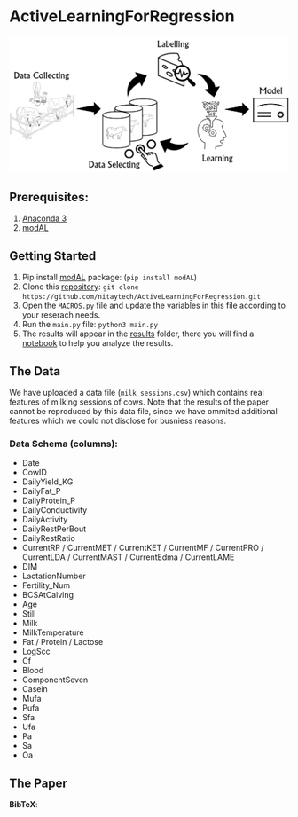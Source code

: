# ActiveLearningForRegression

<p align="center">
<img src ="images/al_cycle.jpg">
</p>

## Prerequisites:
1. [Anaconda 3](https://www.anaconda.com/download/)
2. [modAL](https://modal-python.readthedocs.io/en/latest/)

## Getting Started

1. Pip install [modAL](https://pypi.org/project/modAL/) package: (`pip install modAL`)
2. Clone this [repository](https://github.com/nitaytech/ActiveLearningForRegression): `git clone https://github.com/nitaytech/ActiveLearningForRegression.git`
3. Open the `MACROS.py` file and update the variables in this file according to your reserach needs.
4. Run the `main.py` file: `python3 main.py`
5. The results will appear in the [results](https://github.com/nitaytech/ActiveLearningForRegression/results) folder, there you will find a [notebook](https://github.com/shraga89/DSMA/blob/master/results/analysis.ipynb) to help you analyze the results.

## The Data
We have uploaded a data file (`milk_sessions.csv`) which contains real features of milking sessions of cows. Note that the results of the paper cannot be reproduced by this data file, since we have ommited additional features which we could not disclose for busniess reasons.

### Data Schema (columns):
* Date
* CowID
* DailyYield_KG
* DailyFat_P
* DailyProtein_P
* DailyConductivity
* DailyActivity
* DailyRestPerBout
* DailyRestRatio
* CurrentRP / CurrentMET / CurrentKET / CurrentMF / CurrentPRO / CurrentLDA / CurrentMAST / CurrentEdma / CurrentLAME
* DIM
* LactationNumber
* Fertility_Num
* BCSAtCalving
* Age
* Still
* Milk
* MilkTemperature
* Fat / Protein / Lactose
* LogScc
* Cf
* Blood
* ComponentSeven
* Casein
* Mufa
* Pufa
* Sfa
* Ufa
* Pa
* Sa
* Oa

## The Paper


**BibTeX**:

